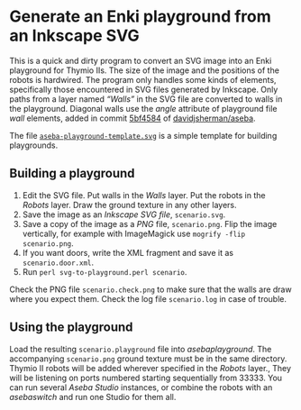 # Generate an Enki playground from an Inkscape SVG

This is a quick and dirty program to convert an SVG image into an Enki playground for Thymio IIs. The size of the image and the positions of the robots is hardwired. The program only handles some kinds of <path> elements, specifically those encountered in SVG files generated by Inkscape. Only paths from a layer named _“Walls”_ in the SVG file are converted to walls in the playground. Diagonal walls use the _angle_ attribute of playground file _wall_ elements, added in commit [5bf4584](https://github.com/davidjsherman/aseba/commit/5bf45848ea7ef09decb5b3712637baa69d246ad8) of  [davidjsherman/aseba](https://github.com/davidjsherman/aseba).

The file [`aseba-playground-template.svg`](aseba-playground-template.svg) is a simple template for building playgrounds.

## Building a playground
1. Edit the SVG file. Put walls in the _Walls_ layer. Put the robots in the _Robots_ layer. Draw the ground texture in any other layers.
1. Save the image as an _Inkscape SVG file_, `scenario.svg`.
1. Save a copy of the image as a _PNG_ file, `scenario.png`. Flip the image vertically, for example with ImageMagick use `mogrify -flip scenario.png`.
1. If you want doors, write the XML fragment and save it as `scenario.door.xml`.
1. Run `perl svg-to-playground.perl scenario`.

Check the PNG file `scenario.check.png` to make sure that the walls are draw where you expect them. Check the log file `scenario.log` in case of trouble.

## Using the playground

Load the resulting `scenario.playground` file into _asebaplayground_. The accompanying `scenario.png` ground texture must be in the same directory. Thymio II robots will be added wherever specified in the _Robots_ layer., They will be listening on ports numbered starting sequentially from 33333. You can run several _Aseba Studio_ instances, or combine the robots with an _asebaswitch_ and run one Studio for them all.
